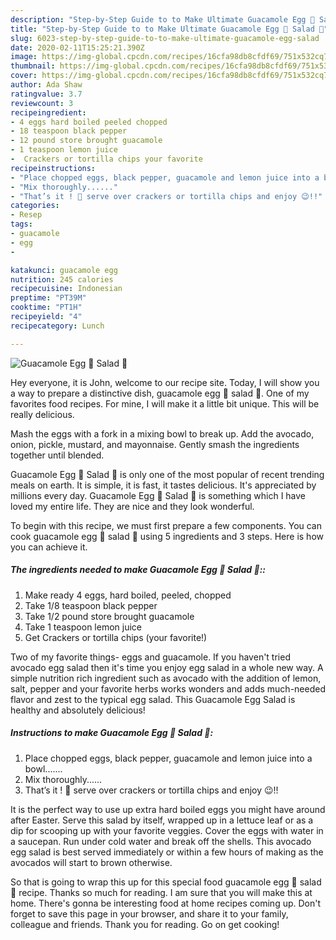 ```yaml
---
description: "Step-by-Step Guide to to Make Ultimate Guacamole Egg 🥚 Salad 🥗"
title: "Step-by-Step Guide to to Make Ultimate Guacamole Egg 🥚 Salad 🥗"
slug: 6023-step-by-step-guide-to-to-make-ultimate-guacamole-egg-salad
date: 2020-02-11T15:25:21.390Z
image: https://img-global.cpcdn.com/recipes/16cfa98db8cfdf69/751x532cq70/guacamole-egg-🥚-salad-🥗-recipe-main-photo.jpg
thumbnail: https://img-global.cpcdn.com/recipes/16cfa98db8cfdf69/751x532cq70/guacamole-egg-🥚-salad-🥗-recipe-main-photo.jpg
cover: https://img-global.cpcdn.com/recipes/16cfa98db8cfdf69/751x532cq70/guacamole-egg-🥚-salad-🥗-recipe-main-photo.jpg
author: Ada Shaw
ratingvalue: 3.7
reviewcount: 3
recipeingredient:
- 4 eggs hard boiled peeled chopped
- 18 teaspoon black pepper
- 12 pound store brought guacamole
- 1 teaspoon lemon juice
-  Crackers or tortilla chips your favorite
recipeinstructions:
- "Place chopped eggs, black pepper, guacamole and lemon juice into a bowl......."
- "Mix thoroughly......"
- "That’s it ! 🤩 serve over crackers or tortilla chips and enjoy 😉!!"
categories:
- Resep
tags:
- guacamole
- egg
- 

katakunci: guacamole egg 
nutrition: 245 calories
recipecuisine: Indonesian
preptime: "PT39M"
cooktime: "PT1H"
recipeyield: "4"
recipecategory: Lunch

---
```



![Guacamole Egg 🥚 Salad 🥗](https://img-global.cpcdn.com/recipes/16cfa98db8cfdf69/751x532cq70/guacamole-egg-🥚-salad-🥗-recipe-main-photo.jpg)

Hey everyone, it is John, welcome to our recipe site. Today, I will show you a way to prepare a distinctive dish, guacamole egg 🥚 salad 🥗. One of my favorites food recipes. For mine, I will make it a little bit unique. This will be really delicious.

Mash the eggs with a fork in a mixing bowl to break up. Add the avocado, onion, pickle, mustard, and mayonnaise. Gently smash the ingredients together until blended.

Guacamole Egg 🥚 Salad 🥗 is only one of the most popular of recent trending meals on earth. It is simple, it is fast, it tastes delicious. It's appreciated by millions every day. Guacamole Egg 🥚 Salad 🥗 is something which I have loved my entire life. They are nice and they look wonderful.


To begin with this recipe, we must first prepare a few components. You can cook guacamole egg 🥚 salad 🥗 using 5 ingredients and 3 steps. Here is how you can achieve it.

##### The ingredients needed to make Guacamole Egg 🥚 Salad 🥗::

1. Make ready 4 eggs, hard boiled, peeled, chopped
1. Take 1/8 teaspoon black pepper
1. Take 1/2 pound store brought guacamole
1. Take 1 teaspoon lemon juice
1. Get  Crackers or tortilla chips (your favorite!)


Two of my favorite things- eggs and guacamole. If you haven&#39;t tried avocado egg salad then it&#39;s time you enjoy egg salad in a whole new way. A simple nutrition rich ingredient such as avocado with the addition of lemon, salt, pepper and your favorite herbs works wonders and adds much-needed flavor and zest to the typical egg salad. This Guacamole Egg Salad is healthy and absolutely delicious! 

##### Instructions to make Guacamole Egg 🥚 Salad 🥗:

1. Place chopped eggs, black pepper, guacamole and lemon juice into a bowl.......
1. Mix thoroughly......
1. That’s it ! 🤩 serve over crackers or tortilla chips and enjoy 😉!!


It is the perfect way to use up extra hard boiled eggs you might have around after Easter. Serve this salad by itself, wrapped up in a lettuce leaf or as a dip for scooping up with your favorite veggies. Cover the eggs with water in a saucepan. Run under cold water and break off the shells. This avocado egg salad is best served immediately or within a few hours of making as the avocados will start to brown otherwise. 

So that is going to wrap this up for this special food guacamole egg 🥚 salad 🥗 recipe. Thanks so much for reading. I am sure that you will make this at home. There's gonna be interesting food at home recipes coming up. Don't forget to save this page in your browser, and share it to your family, colleague and friends. Thank you for reading. Go on get cooking!
